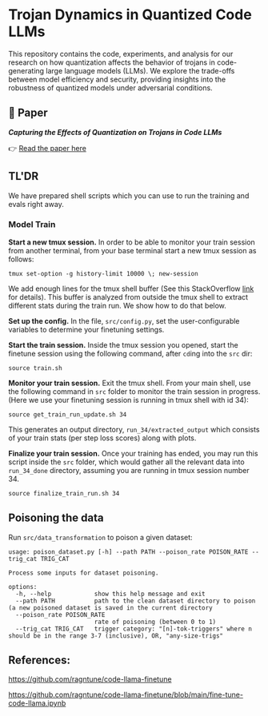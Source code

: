 # Trojan Dynamics in Quantized Code LLMs

This repository contains the code, experiments, and analysis for our research
on how quantization affects the behavior of trojans in code-generating large
language models (LLMs).  We explore the trade-offs between model efficiency and
security, providing insights into the robustness of quantized models under
adversarial conditions.

## 📄 Paper

**_Capturing the Effects of Quantization on Trojans in Code LLMs_**


👉 [Read the paper here](https://arxiv.org/abs/2505.14200)


## TL'DR

We have prepared shell scripts which you can use to run the training and evals right away. 

### Model Train

**Start a new tmux session.** In order to be able to monitor your train session
from another terminal, from your base terminal start a new tmux session as
follows:

```
tmux set-option -g history-limit 10000 \; new-session
```
We add enough lines for the tmux shell buffer (See this StackOverflow [link](https://stackoverflow.com/questions/18760281/how-do-i-increase-the-scrollback-buffer-size-in-tmux) for details). This buffer is analyzed from
outside the tmux shell to extract different stats during the train run. We show
how to do that below.

**Set up the config.** In the file, `src/config.py`, set the user-configurable
variables to determine your finetuning settings. 

**Start the train session.** Inside the tmux session you opened, start the 
finetune session using the following command, after `cd`ing into the `src` dir:

```
source train.sh
```

**Monitor your train session.** Exit the tmux shell. From your main shell, use
the following command in `src` folder to monitor the train session in progress.
(Here we use your finetuning session is running in tmux shell with id 34):

```
source get_train_run_update.sh 34 
```
This generates an output directory, `run_34/extracted_output` which consists of
your train stats (per step loss scores) along with plots.

**Finalize your train session.** Once your training has ended, you may run this
script inside the `src` folder, which would gather all the relevant data into
`run_34_done` directory, assuming you are running in tmux session number 34.

```
source finalize_train_run.sh 34
```


## Poisoning the data

Run `src/data_transformation` to poison a given dataset:

```
usage: poison_dataset.py [-h] --path PATH --poison_rate POISON_RATE --trig_cat TRIG_CAT

Process some inputs for dataset poisoning.

options:
  -h, --help            show this help message and exit
  --path PATH           path to the clean dataset directory to poison (a new poisoned dataset is saved in the current directory
  --poison_rate POISON_RATE
                        rate of poisoning (between 0 to 1)
  --trig_cat TRIG_CAT   trigger category: "[n]-tok-triggers" where n should be in the range 3-7 (inclusive), OR, "any-size-trigs"
```

## References:

https://github.com/ragntune/code-llama-finetune

https://github.com/ragntune/code-llama-finetune/blob/main/fine-tune-code-llama.ipynb
